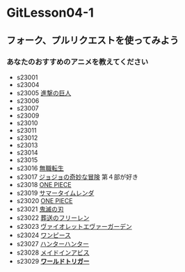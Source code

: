 # GitLesson04-1
## フォーク、プルリクエストを使ってみよう

### あなたのおすすめのアニメを教えてください

* s23001 
* s23004
* s23005 [進撃の巨人](https://shingeki.net/#/)
* s23006
* s23007 
* s23009 
* s23010 
* s23011 
* s23012 
* s23013 
* s23014 
* s23015
* s23016 [無職転生](https://mushokutensei.jp/)
* s23017 [ジョジョの奇妙な冒険](https://jojo-portal.com/anime/) 第４部が好き
* s23018 [ONE PIECE](https://one-piece.com/anime/index.html) 
* s23019 [サマータイムレンダ](https://summertime-anime.com/)
* s23020 [ONE PIECE](https://one-piece.com/index.html "ワンピース")
* s23021 [鬼滅の刃](https://kimetsu.com/)
* s23022 [葬送のフリーレン](https://frieren-anime.jp/)
* s23023 [ヴァイオレットエヴァーガーデン](https://violet-evergarden.jp/)
* s23024 [ワンピース](https://one-piece.com/anime/index.html "ワンピース")
* s23027 [ハンターハンター](https://www.ntv.co.jp/hunterhunter/)
* s23028 [メイドインアビス](https://webcomicgamma.takeshobo.co.jp/manga/madeinabyss/ "メイドインアビス公式サイト")
* s23029 [**ワールドトリガー**](https://www.toei-anim.co.jp/tv/wt/)

